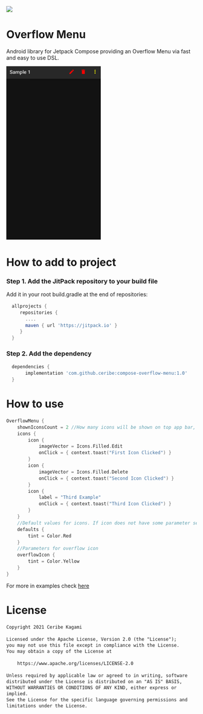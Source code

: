 [![](https://jitpack.io/v/ceribe/compose-overflow-menu.svg)](https://jitpack.io/#ceribe/compose-overflow-menu)

# Overflow Menu
Android library for Jetpack Compose providing an Overflow Menu via fast and easy to use DSL.

<img src="art/Sample1.gif" width="250"/>

# How to add to project
### Step 1. Add the JitPack repository to your build file
Add it in your root build.gradle at the end of repositories:
```gradle
  allprojects {
     repositories {
       ....
       maven { url 'https://jitpack.io' }
     }
  }
```
### Step 2. Add the dependency
```gradle
  dependencies {
       implementation 'com.github.ceribe:compose-overflow-menu:1.0'
  }
```

# How to use
```kotlin 
OverflowMenu {
    shownIconsCount = 2 //How many icons will be shown on top app bar, rest will be hidden under overflow icon
    icons {
        icon {
            imageVector = Icons.Filled.Edit
            onClick = { context.toast("First Icon Clicked") }
        }
        icon {
            imageVector = Icons.Filled.Delete
            onClick = { context.toast("Second Icon Clicked") }
        }
        icon {
            label = "Third Example"
            onClick = { context.toast("Third Icon Clicked") }
        }
    }
    //Default values for icons. If icon does not have some parameter set it will use the one from defaults
    defaults {
        tint = Color.Red
    }
    //Parameters for overflow icon
    overflowIcon {
        tint = Color.Yellow
    }
}
```
For more in examples check [here](https://github.com/ceribe/compose-overflow-menu/blob/master/sample/src/main/java/com/ceribe/compose/sample/MainActivity.kt)

# License
```
Copyright 2021 Ceribe Kagami

Licensed under the Apache License, Version 2.0 (the "License");
you may not use this file except in compliance with the License.
You may obtain a copy of the License at

    https://www.apache.org/licenses/LICENSE-2.0

Unless required by applicable law or agreed to in writing, software
distributed under the License is distributed on an "AS IS" BASIS,
WITHOUT WARRANTIES OR CONDITIONS OF ANY KIND, either express or implied.
See the License for the specific language governing permissions and
limitations under the License.
```
